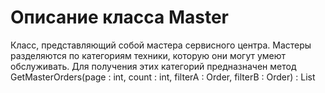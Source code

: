 # Описание класса Master
<p>Класс, представляющий собой мастера сервисного центра. Мастеры разделяются по категориям техники, которую они могут умеют обслуживать. Для получения этих категорий предназначен метод GetMasterOrders(page : int, count : int, filterA : Order, filterB : Order) : List<Order></p>

